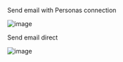 Send email with Personas connection

![image](https://user-images.githubusercontent.com/108023571/183882100-c1605472-a1e5-4d9a-bd51-1507b84e2bda.png)

Send email direct

![image](https://user-images.githubusercontent.com/108023571/183882028-d37e83ba-5d13-4c52-9d5a-b983686f38be.png)
